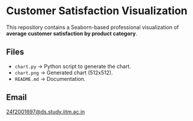 # Customer Satisfaction Visualization

This repository contains a Seaborn-based professional visualization of **average customer satisfaction by product category**.

## Files
- `chart.py` → Python script to generate the chart.
- `chart.png` → Generated chart (512x512).
- `README.md` → Documentation.

## Email
24f2001697@ds.study.iitm.ac.in